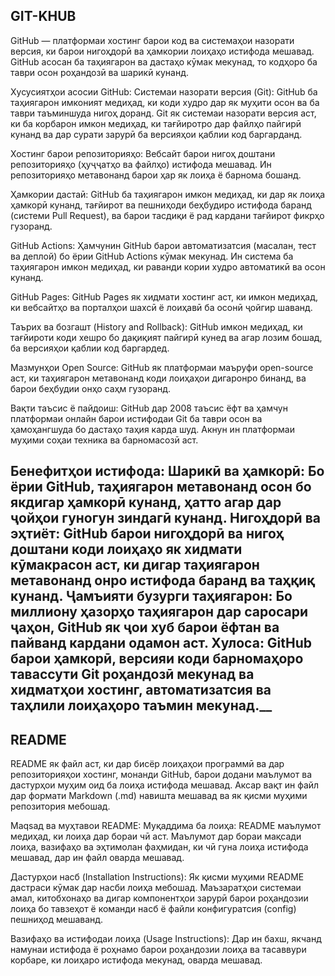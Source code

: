 GIT-KHUB
---

GitHub — платформаи хостинг барои код ва системаҳои назорати версия, ки барои нигоҳдорӣ ва ҳамкории лоиҳаҳо истифода мешавад. GitHub асосан ба таҳиягарон ва дастаҳо кӯмак мекунад, то кодҳоро ба таври осон роҳандозӣ ва шарикӣ кунанд.

Хусусиятҳои асосии GitHub:
Системаи назорати версия (Git): GitHub ба таҳиягарон имконият медиҳад, ки коди худро дар як муҳити осон ва ба таври таъминшуда нигоҳ доранд. Git як системаи назорати версия аст, ки ба корбарон имкон медиҳад, ки тағйиротро дар файлҳо пайгирӣ кунанд ва дар сурати зарурӣ ба версияҳои қаблии код баргарданд.

Хостинг барои репозиторияҳо: Вебсайт барои нигоҳ доштани репозиторияҳо (ҳуҷҷатҳо ва файлҳо) истифода мешавад. Ин репозиторияҳо метавонанд барои ҳар як лоиҳа ё барнома бошанд.

Ҳамкории дастаӣ: GitHub ба таҳиягарон имкон медиҳад, ки дар як лоиҳа ҳамкорӣ кунанд, тағйирот ва пешниҳоди беҳбудиро истифода баранд (системи Pull Request), ва барои тасдиқи ё рад кардани тағйирот фикрҳо гузоранд.

GitHub Actions: Ҳамчунин GitHub барои автоматизатсия (масалан, тест ва деплой) бо ёрии GitHub Actions кӯмак мекунад. Ин система ба таҳиягарон имкон медиҳад, ки раванди кории худро автоматикӣ ва осон кунанд.

GitHub Pages: GitHub Pages як хидмати хостинг аст, ки имкон медиҳад, ки вебсайтҳо ва порталҳои шахсӣ ё лоиҳавӣ ба осонӣ ҷойгир шаванд.

Таърих ва бозгашт (History and Rollback): GitHub имкон медиҳад, ки тағйироти коди хешро бо дақиқият пайгирӣ кунед ва агар лозим бошад, ба версияҳои қаблии код баргардед.

Мазмунҳои Open Source: GitHub як платформаи маъруфи open-source аст, ки таҳиягарон метавонанд коди лоиҳаҳои дигаронро бинанд, ва барои беҳбудии онҳо саҳм гузоранд.

Вақти таъсис ё пайдоиш:
GitHub дар 2008 таъсис ёфт ва ҳамчун платформаи онлайн барои истифодаи Git ба таври осон ва ҳамоҳангшуда бо дастаҳо таҳия карда шуд. Акнун ин платформаи муҳими соҳаи техника ва барномасозӣ аст.

Бенефитҳои истифода:
Шарикӣ ва ҳамкорӣ: Бо ёрии GitHub, таҳиягарон метавонанд осон бо якдигар ҳамкорӣ кунанд, ҳатто агар дар ҷойҳои гуногун зиндагӣ кунанд.
Нигоҳдорӣ ва эҳтиёт: GitHub барои нигоҳдорӣ ва нигоҳ доштани коди лоиҳаҳо як хидмати кӯмакрасон аст, ки дигар таҳиягарон метавонанд онро истифода баранд ва таҳқиқ кунанд.
Ҷамъияти бузурги таҳиягарон: Бо миллиону ҳазорҳо таҳиягарон дар саросари ҷаҳон, GitHub як ҷои хуб барои ёфтан ва пайванд кардани одамон аст.
Хулоса:
GitHub барои ҳамкорӣ, версияи коди барномаҳоро тавассути Git роҳандозӣ мекунад ва хидматҳои хостинг, автоматизатсия ва таҳлили лоиҳаҳоро таъмин мекунад.__
---
README 
---
README як файл аст, ки дар бисёр лоиҳаҳои программӣ ва дар репозиторияҳои хостинг, монанди GitHub, барои додани маълумот ва дастурҳои муҳим оид ба лоиҳа истифода мешавад. Аксар вақт ин файл дар формати Markdown (.md) навишта мешавад ва як қисми муҳими репозитория мебошад.

Маqsад ва муҳтавои README:
Муқаддима ба лоиҳа: README маълумот медиҳад, ки лоиҳа дар бораи чӣ аст. Маълумот дар бораи мақсади лоиҳа, вазифаҳо ва эҳтимолан фаҳмидан, ки чӣ гуна лоиҳа истифода мешавад, дар ин файл оварда мешавад.

Дастурҳои насб (Installation Instructions): Як қисми муҳими README дастраси кӯмак дар насби лоиҳа мебошад. Маъзаратҳои системаи амал, китобхонаҳо ва дигар компонентҳои зарурӣ барои роҳандозии лоиҳа бо тавзеҳот ё команди насб ё файли конфигуратсия (config) пешниҳод мешаванд.

Вазифаҳо ва истифодаи лоиҳа (Usage Instructions): Дар ин бахш, якчанд намунаи истифода ё роҳнамо барои роҳандозии лоиҳа ва тасаввури корбаре, ки лоиҳаро истифода мекунад, оварда мешавад.

